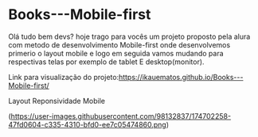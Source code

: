 # Books---Mobile-first
Olá tudo bem devs? hoje trago para vocês um projeto proposto pela alura com metodo de desenvolvimento Mobile-first onde desenvolvemos primerio o layout mobile e logo em seguida vamos mudando para respectivas telas por exemplo de tablet E desktop(monitor).

Link para visualização do projeto:https://ikauematos.github.io/Books---Mobile-first/

Layout Reponsividade Mobile

(https://user-images.githubusercontent.com/98132837/174702258-47fd0604-c335-4310-bfd0-ee7c05474860.png)
